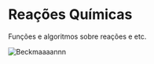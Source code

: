 # Reações Químicas

Funções e algoritmos sobre reações e etc.

![Beckmaaaannn](https://jovemnerd.com.br/wp-content/uploads/beakman.jpg) 
